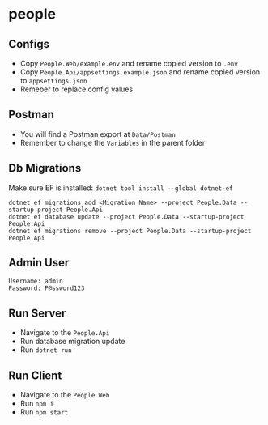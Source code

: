 # people

## Configs
- Copy `People.Web/example.env` and rename copied version to `.env`
- Copy `People.Api/appsettings.example.json` and rename copied version to `appsettings.json`
- Remeber to replace config values

## Postman
- You will find a Postman export at `Data/Postman`
- Remember to change the `Variables` in the parent folder

## Db Migrations
Make sure EF is installed: `dotnet tool install --global dotnet-ef`
```
dotnet ef migrations add <Migration Name> --project People.Data --startup-project People.Api
dotnet ef database update --project People.Data --startup-project People.Api
dotnet ef migrations remove --project People.Data --startup-project People.Api
```

## Admin User
```
Username: admin
Password: P@ssword123
```

## Run Server
- Navigate to the `People.Api`
- Run database migration update
- Run `dotnet run`

## Run Client
- Navigate to the `People.Web`
- Run `npm i`
- Run `npm start`